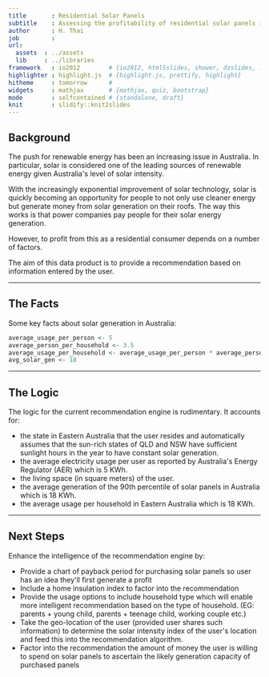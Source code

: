 ```yaml
---
title       : Residential Solar Panels
subtitle    : Assessing the profitability of residential solar panels in Eastern Australia
author      : H. Thai
job         : 
url:
  assets  : ../assets
  lib     : ../libraries
framework   : io2012        # {io2012, html5slides, shower, dzslides, ...}
highlighter : highlight.js  # {highlight.js, prettify, highlight}
hitheme     : tomorrow      # 
widgets     : mathjax       # {mathjax, quiz, bootstrap}
mode        : selfcontained # {standalone, draft}
knit        : slidify::knit2slides
---
```


## Background

The push for renewable energy has been an increasing issue in Australia. In particular, solar is considered one of the leading sources of renewable energy given Australia's level of solar intensity.

With the increasingly exponential improvement of solar technology, solar is quickly becoming an opportunity for people to not only use cleaner energy but generate money from solar generation on their roofs. The way this works is that power companies pay people for their solar energy generation. 

However, to profit from this as a residential consumer depends on a number of factors. 

The aim of this data product is to provide a recommendation based on information entered by the user.

--- 

## The Facts

Some key facts about solar generation in Australia:

```r
average_usage_per_person <- 5
average_person_per_household <- 3.5
average_usage_per_household <- average_usage_per_person * average_person_per_household
avg_solar_gen <- 18
```


---

## The Logic

The logic for the current recommendation engine is rudimentary. It accounts for:
* the state in Eastern Australia that the user resides and automatically assumes that the sun-rich states of QLD and NSW have sufficient sunlight hours in the year to have constant solar generation.
* the average electricity usage per user as reported by Australia's Energy Regulator (AER) which is 5 KWh.
* the living space (in square meters) of the user.
* the average generation of the 90th percentile of solar panels in Australia which is 18 KWh.
* the average usage per household in Eastern Australia which is 18 KWh.

--- 

## Next Steps

Enhance the intelligence of the recommendation engine by:
* Provide a chart of payback period for purchasing solar panels so user has an idea they'll first generate a profit
* Include a home insulation index to factor into the recommendation
* Provide the usage options to include household type which will enable more intelligent recommendation based on the type of household. (EG: parents + young child, parents + teenage child, working couple etc.)  
* Take the geo-location of the user (provided user shares such information) to determine the solar intensity index of the user's location and feed this into the recommendation algorithm.
* Factor into the recommendation the amount of money the user is willing to spend on solar panels to ascertain the likely generation capacity of purchased panels

